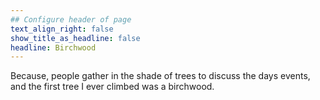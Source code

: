 ```yaml
---
## Configure header of page
text_align_right: false
show_title_as_headline: false
headline: Birchwood
---
```


<!-- this is a subheadline -->



Because, people gather in the shade of trees to discuss the days events, and the first tree I ever climbed was a birchwood.

